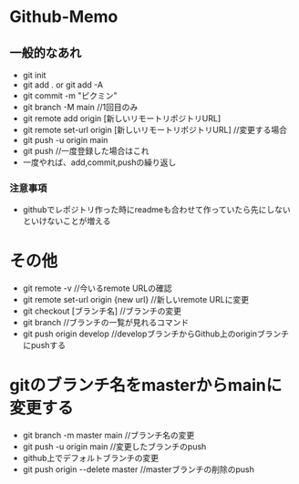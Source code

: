 # Github-Memo
## 一般的なあれ
- git init
- git add . or git add -A 
- git commit -m "ピクミン"
- git branch -M main //1回目のみ
- git remote add origin [新しいリモートリポジトリURL]
- git remote set-url origin [新しいリモートリポジトリURL] //変更する場合
- git push -u origin main
- git push //一度登録した場合はこれ
- 一度やれば、add,commit,pushの繰り返し

### 注意事項
- githubでレポジトリ作った時にreadmeも合わせて作っていたら先にしないといけないことが増える

# その他
- git remote -v //今いるremote URLの確認
- git remote set-url origin {new url} //新しいremote URLに変更
- git checkout [ブランチ名] //ブランチの変更
- git branch //ブランチの一覧が見れるコマンド
- git push origin develop //developブランチからGithub上のoriginブランチにpushする

# gitのブランチ名をmasterからmainに変更する
- git branch -m master main //ブランチ名の変更
- git push -u origin main //変更したブランチのpush
- github上でデフォルトブランチの変更
- git push origin --delete master //masterブランチの削除のpush

